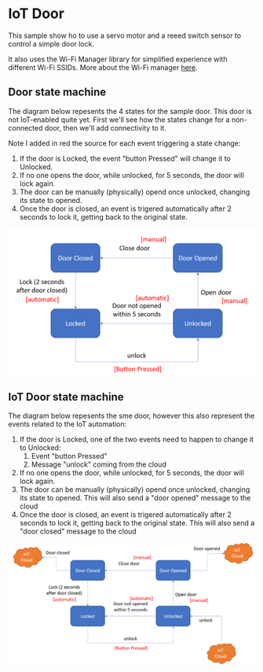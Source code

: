 # IoT Door

This sample show ho to use a servo motor and a reeed switch sensor to control a simple door lock. 

It also uses the Wi-Fi Manager library for simplified experience with different Wi-Fi SSIDs. More about the Wi-Fi manager [here](https://randomnerdtutorials.com/wifimanager-with-esp8266-autoconnect-custom-parameter-and-manage-your-ssid-and-password/). 

## Door state machine

The diagram below repesents the 4 states for the sample door. This door is not IoT-enabled quite yet. First we'll see how the states change for a non-connected door, then we'll add connectivity to it.

Note I added in red the source for each event triggering a state change:

1. If the door is Locked, the event "button Pressed" will change it to Unlocked. 
1. If no one opens the door, while unlocked, for 5 seconds, the door will lock again.
1. The door can be manually (physically) opend once unlocked, changing its state to opened.
1. Once the door is closed, an event is trigered automatically after 2 seconds to lock it, getting back to the original state. 

![Toolchain](../Images/state1.png)

## IoT Door state machine

The diagram below repesents the sme door, however this also represent the events related to the IoT automation:

1. If the door is Locked, one of the two events need to happen to change it to Unlocked:
    1. Event "button Pressed"
    1. Message "unlock" coming from the cloud
1. If no one opens the door, while unlocked, for 5 seconds, the door will lock again.
1. The door can be manually (physically) opend once unlocked, changing its state to opened. This will also send a "door opened" message to the cloud 
1. Once the door is closed, an event is trigered automatically after 2 seconds to lock it, getting back to the original state. This will also send a "door closed" message to the cloud 

![Toolchain](../Images/state2.png)
